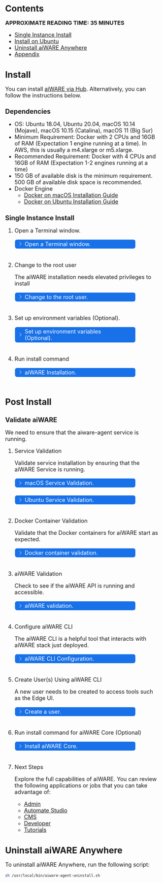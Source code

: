 # Contents <!-- {docsify-ignore} -->

**APPROXIMATE READING TIME: 35 MINUTES**

* [Single Instance Install](#single-instance-install) 
* [Install on Ubuntu](#install-on-ubuntu)
* [Uninstall aiWARE Anywhere](#uninstall-aiware-anywhere)
* [Appendix](#appendix)

# Install
You can install [aiWARE via Hub](/aiware/hub). Alternatively, you can follow the instructions below. 
<!-- Replace the above with Hub once released https://hub.aiware.com -->

## Dependencies

* OS:  Ubuntu 18.04, Ubuntu 20.04, macOS 10.14 (Mojave), macOS 10.15 (Catalina), macOS 11 (Big Sur)
* Minimum Requirement: Docker with 2 CPUs and 16GB of RAM (Expectation 1 engine running at a time). In AWS, this is usually a m4.xlarge or m5.xlarge. 
* Recommended Requirement: Docker with 4 CPUs and 16GB of RAM (Expectation 1-2 engines running at a time)
* 150 GB of available disk is the minimum requirement. 500 GB of available disk space is recommended. 
* Docker Engine
  * [Docker on macOS Installation Guide](https://docs.docker.com/docker-for-mac/install/)
  * [Docker on Ubuntu Installation Guide](https://docs.docker.com/engine/install/ubuntu/)

## Single Instance Install

1. Open a Terminal window. 
   
    <div class="collapse-accordion"><ul><li>
    <input type="checkbox" id="list-item-1">
    <label for="list-item-1"><span class="expandText">Open a Terminal window.</span><span class="collapseText">Click here to close this section.</span></label>
    <ul>
    <li class="inner-content">
   macOS: This can be done by opening Spotlight (⌘ + space) and typing `Terminal` followed by pressing the return key.
   
   Ubuntu: Press `Ctrl` + `Alt` + `T` to open a terminal window.
   </li>                  
   </ul>
   </li>          
   </ul>
   </div>

1. Change to the root user 

   The aiWARE installation needs elevated privileges to install

    <div class="collapse-accordion"><ul><li>
    <input type="checkbox" id="list-item-2">
    <label for="list-item-2"><span class="expandText">Change to the root user.</span><span class="collapseText">Click here to close this section.</span></label>
    <ul>
    <li class="inner-content">

    ```bash
    sudo bash 
    ```

    The root access is specified in Ubuntu Linux by root@hostname. For macOS, root indicates that you have root access.

    <!-- make the screenshot smaller -->
    <img src="https://user-images.githubusercontent.com/65766301/122611396-e3314800-d09e-11eb-8ce0-7fd9fbc5c2c6.PNG" width="500" align="middle" alt="screenshot 1"/>

   </li>                  
   </ul>
   </li>          
   </ul>
   </div>

1. Set up environment variables (Optional).

    <div class="collapse-accordion"><ul><li>
    <input type="checkbox" id="list-item-3">
    <label for="list-item-3"><span class="expandText">Set up environment variables (Optional).</span><span class="collapseText">Click here to close this section.</span></label>
    <ul>
    <li class="inner-content">

    The following environment environments are necessary for an initial installation. `AIWARE_MODE` indicates the mode that should be installed. `AIWARE_MODE` with `single` mode installs the entire aiWARE stack on an instance. This is suitable for a single instance installation. This variable is broken up for a [cluster installation](/aiware/install/cluster). `AIWARE_HOST_EXPIRE` prevents instances in a cloud (such as AWS) from termination. aiWARE gives each instance a lifecycle. `AIWARE_INIT_TOKEN` provides the initial admin token for the installation. 
    <!-- single needs updating in code-->
    <!-- #export AIWARE_MODE=controller,db,api,lb,engine,redis,prometheus,minio,nsq,es,automate -->
    <!-- if AIWARE_MODE isn't set, assume single -->

    ```bash
    export AIWARE_MODE=single
    export AIWARE_HOST_EXPIRE=false
    export AIWARE_INIT_TOKEN=`uuidgen` # generate a random UUID for
    echo "AIWARE_INIT_TOKEN is $AIWARE_INIT_TOKEN"
    ```

    `uuidgen` should be a globally unique identifier. If you don't have 'uuidgen` installed on your local machine, [UUID Generator](https://www.uuidgenerator.net/) is an alternate source.

    Note that the value of `AIWARE_INIT_TOKEN` is important. This will be the "Bearer Token" that
    you'll need to authorize calls to `aiware-agent` later, so make sure you record this somewhere.

    Set the [environment variables](/aiware/install/envs) that you want before installation. 

    Tip: If you are reinstalling aiWARE on the machine, make sure that the variables are set to the right values. [Learn more](/aiware/troubleshooting/maintenance)

   </li>                  
   </ul>
   </li>          
   </ul>
   </div>

1. Run install command

    <div class="collapse-accordion"><ul><li>
    <input type="checkbox" id="list-item-4">
    <label for="list-item-4"><span class="expandText">aiWARE Installation.</span><span class="collapseText">Click here to close this section.</span></label>
    <ul>
    <li class="inner-content">

    ```bash
    curl -sfL https://get.aiware.com |  sh -
    ```

    This will install the aiware-agent as a service.

   </li>                  
   </ul>
   </li>          
   </ul>
   </div>

# Post Install

## Validate aiWARE

We need to ensure that the aiware-agent service is running. 

1. Service Validation

   Validate service installation by ensuring that the aiWARE Service is running.

   <div class="collapse-accordion"><ul><li>
   <input type="checkbox" id="list-item-5">
   <label for="list-item-5"><span class="expandText">macOS Service Validation.</span><span class="collapseText">Click here to close this section.</span></label>
   <ul>
   <li class="inner-content">

   macOS: You can check the status of the installation via running `launchctl list | grep aiware-agent`

   ![screenshot 2](https://user-images.githubusercontent.com/53197964/123053909-37973900-d3b9-11eb-9e29-590a14a113c6.png)

   </li>                  
   </ul>
   </li>          
   </ul>
   </div>

   <div class="collapse-accordion"><ul><li>
   <input type="checkbox" id="list-item-6">
   <label for="list-item-6"><span class="expandText">Ubuntu Service Validation.</span><span class="collapseText">Click here to close this section.</span></label>
   <ul>
   <li class="inner-content">

   Ubuntu: This will install the aiware-agent as a service. You can check the status via running `service aiware-agent status` command or monitor it in real-time with `watch service aiware-agent status`.

   ![screenshot 3](https://user-images.githubusercontent.com/53197964/123047225-e5064e80-d3b1-11eb-8972-cdee8d8ee45d.png)

   </li>                  
   </ul>
   </li>          
   </ul>
   </div>

1. Docker Container Validation 
   
   Validate that the Docker containers for aiWARE start as expected. 

   <div class="collapse-accordion"><ul><li>
   <input type="checkbox" id="list-item-7">
   <label for="list-item-7"><span class="expandText">Docker container validation.</span><span class="collapseText">Click here to close this section.</span></label>
   <ul>
   <li class="inner-content">

   Run: `docker ps -a`. This should show the `aiware-prom-alertmgr`, `aiware-prometheus`, `cadvisor`, `aiware-controller`, and other services with the prefix `aiware-` 

   ![screenshot 4](https://user-images.githubusercontent.com/53197964/123047643-64941d80-d3b2-11eb-8148-8eb58cf1ddc3.png)

   If you notice any issues, visit the [Troubleshooting page](/aiware/install/troubleshooting/maintenance) for steps to address potential issues. 

   </li>                  
   </ul>
   </li>          
   </ul>
   </div>

1. aiWARE Validation 

   Check to see if the aiWARE API is running and accessible. 

   <div class="collapse-accordion"><ul><li>
   <input type="checkbox" id="list-item-8">
   <label for="list-item-8"><span class="expandText">aiWARE validation.</span><span class="collapseText">Click here to close this section.</span></label>
   <ul>
   <li class="inner-content">

   Go to http://localhost:9000/edge/v1/version, or curl localhost:9000/edge/v1/version, for aiWARE Edge version information.  This will return information such as:

   ```bash
   { "version": "Build number: , Build time: 2021-04-27_19:30:26, Build commit hash: b6e1b627c20489463f7dca463200649af1000222" }
   ```

   If you are running aiWARE on a VM or remote machine, replace localhost with the IP address or hostname of that machine. 

   If you run into issues, visit the [Troubleshooting page](/aiware/install/troubleshooting/maintenance) for steps to address potential issues. 

   </li>                  
   </ul>
   </li>          
   </ul>
   </div>

1. Configure aiWARE CLI 

   The aiWARE CLI is a helpful tool that interacts with aiWARE stack just deployed. 

   <div class="collapse-accordion"><ul><li>
   <input type="checkbox" id="list-item-9">
   <label for="list-item-9"><span class="expandText">aiWARE CLI Configuration.</span><span class="collapseText">Click here to close this section.</span></label>
   <ul>
   <li class="inner-content">

   Create `~/.config/aiware-cli.yaml`. This step is helpful if you are working with an aiWARE Anywhere installation that is not on your local environment or if you are managing multiple aiWARE Anywhere clusters. 

   ```bash
   ---
   profiles:
     default:
       url: "http://localhost:9000/edge/v1"
       token: "$AIWARE_INIT_TOKEN"
   ```

   </li>                  
   </ul>
   </li>          
   </ul>
   </div>

1. Create User(s) Using aiWARE CLI

   A new user needs to be created to access tools such as the Edge UI. 

   <div class="collapse-accordion"><ul><li>
   <input type="checkbox" id="list-item-10">
   <label for="list-item-10"><span class="expandText">Create a user.</span><span class="collapseText">Click here to close this section.</span></label>
   <ul>
   <li class="inner-content">

   Running the following using the aiWARE CLI will create a new user `admin-user` with the password `test123`
    
   ```bash
   ai users create -a --display-name Admin -e admin@admin.com --password test123 admin-user
   ```
   </li>                  
   </ul>
   </li>          
   </ul>
   </div>

1. Run install command for aiWARE Core (Optional)
   <!-- to be removed -->
   <!-- Note the default channel -->
   <!-- Add to installation script, assume single -->

   <div class="collapse-accordion"><ul><li>
   <input type="checkbox" id="list-item-11">
   <label for="list-item-11"><span class="expandText">Install aiWARE Core.</span><span class="collapseText">Click here to close this section.</span></label>
   <ul>
   <li class="inner-content">

    ```bash
    ai hub install core
    ```

    This will install the aiware-agent as a service. You can check the status via running `service aiware-agent status` command or monitor
    it in real-time with `watch service aiware-agent status`.

   </li>                  
   </ul>
   </li>          
   </ul>
   </div>

1. Next Steps 

   Explore the full capabilities of aiWARE. You can review the following applications or jobs that you can take advantage of:

   - [Admin](/aiware/aiWARE-in-depth/apps/?id=admin) <!-- doublecheck -->
   - [Automate Studio](/aiware/aiWARE-in-depth/apps/?id=automate-studio)
   - [CMS](/aiware/aiWARE-in-depth/apps/?id=cms)
   - [Developer](/aiware/aiWARE-in-depth/apps/?id=developer)
   - [Tutorials](/tutorials/pages/getting-started) <!-- update the link -->
 

# Uninstall aiWARE Anywhere
To uninstall aiWARE Anywhere, run the following script: 
```bash 
sh /usr/local/bin/aiware-agent-uninstall.sh
```


<style>
     p, ul, ol, li { font-size: 18px !important;}

label {
        color: #fff;
    }
    
    .markdown-section code {
        border-radius: 2px;
        color: #322;
        font-size: .8rem;
        margin: 0 2px;
        padding: 3px 5px;
        white-space: pre-wrap;
    }
    
    .collapse-accordion { width:83%; padding-bottom: 25px; }

    .collapse-accordion ul {
        list-style: none;
        margin: 0;
        padding: 0;
    }

    .collapse-accordion label {
        display: block;
        cursor: pointer;
        padding: 4px 32px;
        border: 1px solid #fff;
        border-radius: 7px;
        border-bottom: none;
        background-color: #1871E8;
        position: relative;
    }

    .collapse-accordion label:hover {
        background: #999;
    }

    .collapse-accordion label:after {
        content: "";
        position: absolute;
        width: 8px;
        height: 8px;
        text-indent: -9999px;
        border-top: 1px solid #f2f2f2;
        border-left: 1px solid #f2f2f2;
        -webkit-transition: all .3s ease-in-out;
        transition: all .3s ease-in-out;
        text-decoration: none;
        color: transparent;
        -webkit-user-select: none;
        -moz-user-select: none;
        -ms-user-select: none;
        user-select: none;
        transform: rotate(135deg);
        left: 10px;
        top: 50%;
        margin-top: -5px;
    }

    .collapse-accordion input[type="checkbox"]:checked+label:after {
        transform: rotate(-135deg);
        top: 20px;
    }

    .collapse-accordion input[type="radio"]:checked+label:after {
        transform: rotate(-135deg);
        top: 20px;
    }

    .collapse-accordion label.last {
        border-bottom: 1px solid #fff;
    }

    .collapse-accordion ul ul li {
        padding: 10px;
    }

    .inner-content p{
        font-size: 18px;
    }
    .inner-content *{
        font-size: 18px;
    }
    .inner-content code *{
        font-size: 14px;
    }


    .collapse-accordion input[type="checkBox"] {
        position: absolute;
        left: -9999px;
    }
    
    .collapse-accordion input[type="radio"] {
        position: absolute;
        left: -9999px;
    }

    .collapse-accordion input[type="checkBox"]~ul {
        height: 0;
        transform: scaleY(0);
      transition: transform .2s ease-out;
    }
    
    .collapse-accordion input[type="radio"]~ul {
        height: 0;
        transform: scaleY(0);
        transition: transform .5s ease-out;
    }

    .collapse-accordion input[type="checkBox"]:checked~ul {
        height: 100%;
        transform-origin: top;
        transition: transform .5s ease-out;
        transform: scaleY(1);
    }

   .collapse-accordion input[type="radio"]:checked~ul {
        height: 100%;
        transform-origin: top;
        transition: transform .2s ease-out;
        transform: scaleY(1);
    }

    .collapse-accordion input[type="checkBox"]:checked+label {
        background:#00a2ff;
        border-bottom: 1px solid #fff;
    }

    .collapse-accordion input[type="radio"]:checked+label {
        background: red;
        border-bottom: 1px solid #fff;
    }

    .collapse-accordion input[type="checkbox"]:checked+label .collapseText {
        display: block;
    }

   .collapse-accordion input[type="radio"]:checked+label .collapseText {
        display: block;
    }

    .collapse-accordion input[type="checkbox"]:checked+label .expandText {
        display: none;
    }

.collapse-accordion input[type="radio"]:checked+label .expandText {
        display: none;
    }

    .collapseText {
        display: none;
    }

.info {
  margin-top: 50px;
color: #000;
  font-size: 24px;
}
.info span {
  color: red;
}

li {
    font-size: 16px;
}
</style>
